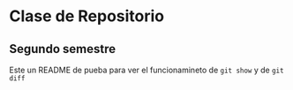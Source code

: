 # Clase de Repositorio

## Segundo semestre

Este un README de pueba para ver el funcionamineto de `git show` y de `git diff`
